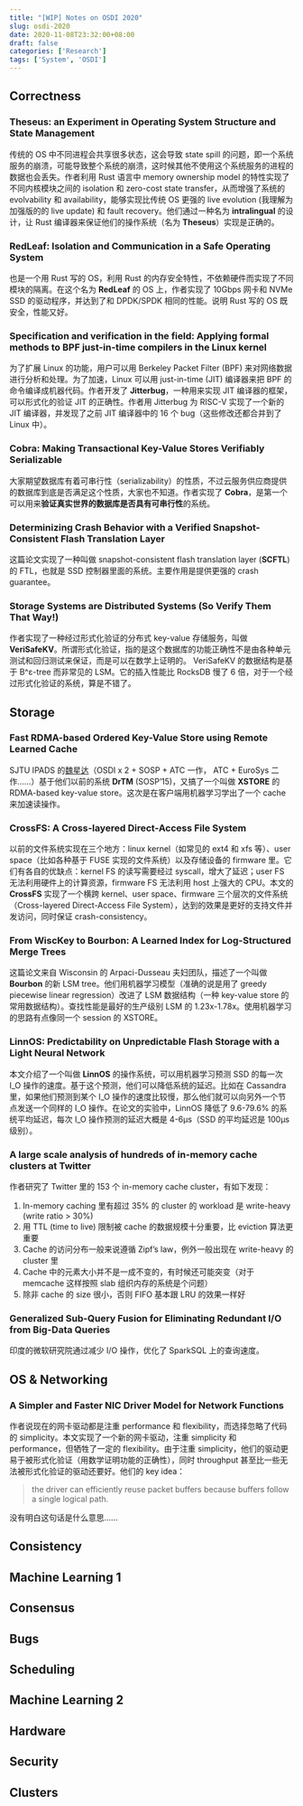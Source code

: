 ```yaml
---
title: "[WIP] Notes on OSDI 2020"
slug: osdi-2020
date: 2020-11-08T23:32:00+08:00
draft: false
categories: ['Research']
tags: ['System', 'OSDI']
---
```

## Correctness

### Theseus: an Experiment in Operating System Structure and State Management
传统的 OS 中不同进程会共享很多状态，这会导致 state spill 的问题，即一个系统服务的崩溃，可能导致整个系统的崩溃，这时候其他不使用这个系统服务的进程的数据也会丢失。作者利用 Rust 语言中 memory ownership model 的特性实现了不同内核模块之间的 isolation 和 zero-cost state transfer，从而增强了系统的 evolvability 和 availability，能够实现比传统 OS 更强的 live evolution (我理解为加强版的的 live update) 和 fault recovery。他们通过一种名为 **intralingual** 的设计，让 Rust 编译器来保证他们的操作系统（名为 **Theseus**）实现是正确的。

### RedLeaf: Isolation and Communication in a Safe Operating System
也是一个用 Rust 写的 OS，利用 Rust 的内存安全特性，不依赖硬件而实现了不同模块的隔离。在这个名为 **RedLeaf** 的 OS 上，作者实现了 10Gbps 网卡和 NVMe SSD 的驱动程序，并达到了和 DPDK/SPDK  相同的性能。说明 Rust 写的 OS 既安全，性能又好。

### Specification and verification in the field: Applying formal methods to BPF just-in-time compilers in the Linux kernel
为了扩展 Linux 的功能，用户可以用 Berkeley Packet Filter (BPF) 来对网络数据进行分析和处理。为了加速，Linux 可以用  just-in-time (JIT) 编译器来把 BPF 的命令编译成机器代码。作者开发了 **Jitterbug**，一种用来实现 JIT 编译器的框架，可以形式化的验证 JIT 的正确性。作者用 Jitterbug 为 RISC-V 实现了一个新的 JIT 编译器，并发现了之前 JIT 编译器中的 16 个 bug（这些修改还都合并到了 Linux 中）。

### Cobra: Making Transactional Key-Value Stores Verifiably Serializable
大家期望数据库有着可串行性（serializability）的性质，不过云服务供应商提供的数据库到底是否满足这个性质，大家也不知道。作者实现了 **Cobra**，是第一个可以用来**验证真实世界的数据库是否具有可串行性**的系统。

### Determinizing Crash Behavior with a Verified Snapshot-Consistent Flash Translation Layer
这篇论文实现了一种叫做 snapshot-consistent flash translation layer (**SCFTL**) 的 FTL，也就是 SSD 控制器里面的系统。主要作用是提供更强的 crash guarantee。

### Storage Systems are Distributed Systems (So Verify Them That Way!)
作者实现了一种经过形式化验证的分布式 key-value 存储服务，叫做 **VeriSafeKV**。所谓形式化验证，指的是这个数据库的功能正确性不是由各种单元测试和回归测试来保证，而是可以在数学上证明的。
VeriSafeKV 的数据结构是基于 B^ε-tree 而非常见的 LSM。它的插入性能比 RocksDB 慢了 6 倍，对于一个经过形式化验证的系统，算是不错了。

## Storage
### Fast RDMA-based Ordered Key-Value Store using Remote Learned Cache
SJTU IPADS 的[魏星达](http://xmm4ok69.com/)（OSDI x 2 + SOSP + ATC 一作， ATC + EuroSys 二作……）基于他们以前的系统 **DrTM** (SOSP’15)，又搞了一个叫做 **XSTORE** 的 RDMA-based key-value store。这次是在客户端用机器学习学出了一个 cache 来加速读操作。

### CrossFS: A Cross-layered Direct-Access File System
以前的文件系统实现在三个地方：linux kernel（如常见的 ext4 和 xfs 等）、user space（比如各种基于 FUSE 实现的文件系统）以及存储设备的 firmware 里。它们有各自的优缺点：kernel FS 的读写需要经过 syscall，增大了延迟；user FS 无法利用硬件上的计算资源，firmware FS 无法利用 host 上强大的 CPU。本文的 **CrossFS** 实现了一个横跨 kernel、user space、firmware 三个层次的文件系统（Cross-layered Direct-Access File System），达到的效果是更好的支持文件并发访问，同时保证 crash-consistency。

### From WiscKey to Bourbon: A Learned Index for Log-Structured Merge Trees
这篇论文来自 Wisconsin 的 Arpaci-Dusseau 夫妇团队，描述了一个叫做 **Bourbon** 的新 LSM tree。他们用机器学习模型（准确的说是用了 greedy piecewise linear regression）改进了 LSM 数据结构（一种 key-value store 的常用数据结构）。查找性能是最好的生产级别 LSM 的 1.23x-1.78x。使用机器学习的思路有点像同一个 session 的 XSTORE。

### LinnOS: Predictability on Unpredictable Flash Storage with a Light Neural Network
本文介绍了一个叫做 **LinnOS** 的操作系统，可以用机器学习预测 SSD 的每一次 I_O 操作的速度。基于这个预测，他们可以降低系统的延迟。比如在 Cassandra 里，如果他们预测到某个 I_O 操作的速度比较慢，那么他们就可以向另外一个节点发送一个同样的 I_O 操作。在论文的实验中，LinnOS 降低了 9.6-79.6% 的系统平均延迟，每次 I_O 操作预测的延迟大概是 4-6μs（SSD 的平均延迟是 100μs 级别）。

### A large scale analysis of hundreds of in-memory cache clusters at Twitter
作者研究了 Twitter 里的 153 个 in-memory cache cluster，有如下发现：
1. In-memory caching 里有超过 35% 的 cluster 的 workload 是 write-heavy (write ratio > 30%)
2. 用 TTL (time to live) 限制被 cache 的数据规模十分重要，比 eviction 算法更重要
3. Cache 的访问分布一般来说遵循 Zipf’s law，例外一般出现在 write-heavy 的 cluster 里
4. Cache 中的元素大小并不是一成不变的，有时候还可能突变（对于 memcache 这样按照 slab 组织内存的系统是个问题）
5. 除非 cache 的 size 很小，否则 FIFO 基本跟 LRU 的效果一样好

### Generalized Sub-Query Fusion for Eliminating Redundant I/O from Big-Data Queries
印度的微软研究院通过减少 I/O 操作，优化了 SparkSQL 上的查询速度。

## OS & Networking
### A Simpler and Faster NIC Driver Model for Network Functions
作者说现在的网卡驱动都是注重 performance 和 flexibility，而选择忽略了代码的 simplicity。本文实现了一个新的网卡驱动，注重 simplicity 和 performance，但牺牲了一定的 flexibility。由于注重 simplicity，他们的驱动更易于被形式化验证（用数学证明功能的正确性），同时 throughput 甚至比一些无法被形式化验证的驱动还要好。他们的 key idea：

> the driver can efficiently reuse packet buffers because buffers follow a single logical path.  

没有明白这句话是什么意思……

## Consistency

## Machine Learning 1

## Consensus

## Bugs

## Scheduling

## Machine Learning 2

## Hardware

## Security

## Clusters

